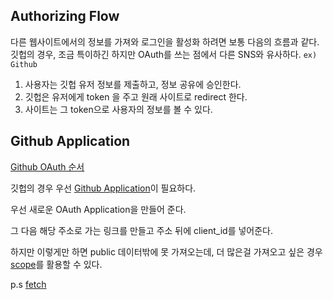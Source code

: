 ## Authorizing Flow

다른 웹사이트에서의 정보를 가져와 로그인을 활성화 하려면 보통 다음의 흐름과 같다. 깃헙의 경우, 조금 특이하긴 하지만 OAuth를 쓰는 점에서 다른 SNS와 유사하다.
`ex) Github`

1. 사용자는 깃헙 유저 정보를 제출하고, 정보 공유에 승인한다.
2. 깃헙은 유저에게 token 을 주고 원래 사이트로 redirect 한다.
3. 사이트는 그 token으로 사용자의 정보를 볼 수 있다.

## Github Application

[Github OAuth 순서](https://docs.github.com/en/developers/apps/building-oauth-apps/authorizing-oauth-apps)

깃헙의 경우 우선 [Github Application](https://github.com/settings/apps)이 필요하다.

우선 새로운 OAuth Application을 만들어 준다.

그 다음 해당 주소로 가는 링크를 만들고 주소 뒤에 client_id를 넣어준다.

하지만 이렇게만 하면 public 데이터밖에 못 가져오는데, 더 많은걸 가져오고 싶은 경우 [scope](https://docs.github.com/en/developers/apps/building-oauth-apps/scopes-for-oauth-apps)를 활용할 수 있다.

p.s [fetch](https://developer.mozilla.org/ko/docs/Web/HTTP/Headers)
